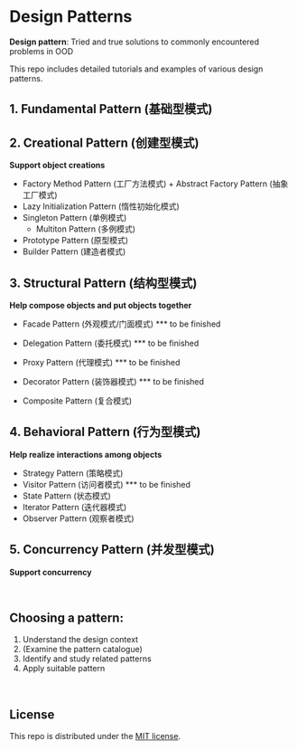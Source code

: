 # Design Patterns

**Design pattern**: Tried and true solutions to commonly encountered problems in OOD

This repo includes detailed tutorials and examples of various design patterns.

## 1. Fundamental Pattern (基础型模式)

## 2. Creational Pattern (创建型模式)

**Support object creations**

- Factory Method Pattern (工厂方法模式) + Abstract Factory Pattern (抽象工厂模式)
- Lazy Initialization Pattern (惰性初始化模式)
- Singleton Pattern (单例模式)
  - Multiton Pattern (多例模式)
- Prototype Pattern (原型模式)
- Builder Pattern (建造者模式)

## 3. Structural Pattern (结构型模式)

**Help compose objects and put objects together**

* Facade Pattern (外观模式/门面模式) *** to be finished
* Delegation Pattern (委托模式) *** to be finished
* Proxy Pattern (代理模式) *** to be finished
* Decorator Pattern (装饰器模式) *** to be finished

* Composite Pattern (复合模式)

## 4. Behavioral Pattern (行为型模式)

**Help realize interactions among objects**

* Strategy Pattern (策略模式)
* Visitor Pattern (访问者模式) *** to be finished
* State Pattern (状态模式)
* Iterator Pattern (迭代器模式)
* Observer Pattern (观察者模式)

## 5. Concurrency Pattern (并发型模式)

**Support concurrency**

<br>

## Choosing a pattern:

1. Understand the design context
2. (Examine the pattern catalogue)
3. Identify and study related patterns
4. Apply suitable pattern

<br>

## License

This repo is distributed under the <a href="https://github.com/Ziang-Lu/Design-Patterns/blob/master/LICENSE">MIT license</a>.